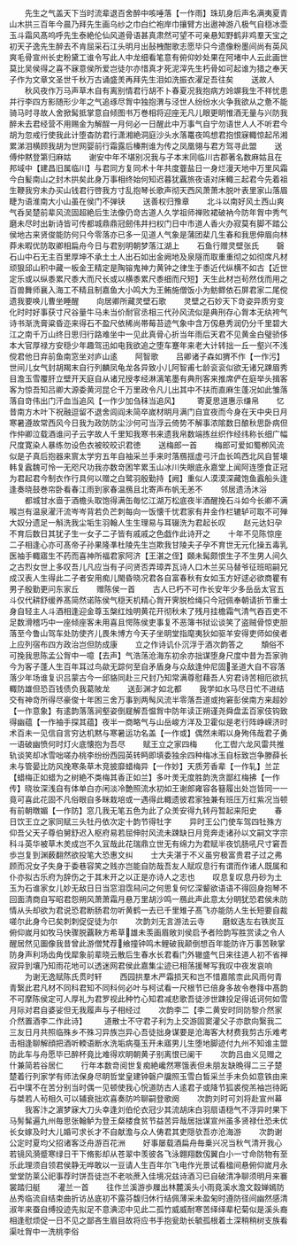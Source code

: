 <!-- { "loadSidebar": true } -->
　　先生之气盖天下当时流辈退百舍醉中咳唾落【一作雨】珠玑身后声名满夷夏青山木拱三百年今晨乃拜先生画乌纱之巾白纻袍岸巾攘臂方出遨神游八极气自穏冰壶玉斗霜风髙呜呼先生泰絶伦仙风道骨语甚真肃然可望不可亲悬知野鹤非鸡羣天宝之初天子逸先生醉去不肯屈采石江头明月出鼔栧酣歌志愿毕只今遗像粉墨间尚有英风爽毛骨宣州长史粉黛工谁令写此人中龙细看笔意有俯仰妙处果在阿堵中人云此画世莫比吴侯得之喜不寐意侯所爱岂徒尔亦惜真才死泥滓先生朽骨如可起谁为猎之奉天子作为文章文圣世千秋万古诵盛羙再拜先生泪如洗振衣濯足吾往矣
　　送故人
　　秋风夜作万马声草木自有离别情君行胡不卜春夏况我抱病方竛竮我生不祥忧患并行李四方影随形少年之气追琢尽胷中独抱渭与泾世人纷纷水火争我欲从之惫不能骑马时寻故人舍掀髯抵掌意自倾图书万巻相将迎座无凡儿眼更眀惟酒无量与兴防我醉未去君经营不用赐金为解酲一月何必一日醒此中万事气自宁勿语世人人不听君今胡为忽戒行使我此计堕杳防君行潇湘絶洞庭沙头水落鼍夜鸣想君抱恨寐輙惊起吊湘累涕泪横顾我胡为世网婴前行霜露后榛荆谁为传之凤凰翎与君方驾寻此盟
　　送傅仲黙登第归麻姑
　　谢安中年不堪别况我与子本末同临川古郡著名数麻姑且在邦域中【建昌旧属临川】与君同方复同术十年共度虀盐日一身烂漫天地中万里风霜今白髪南山之封木拱矣此身万事相终始何知迟暮犹覊旅夜语对床輙三起君今先着祖生鞭我穷未办买山钱君行啓我方寸乱抱琴长歌声彻天西风萧萧木脱叶表里家山落眉睫为语淮南大小山虽在侯门不弹铗
　　送善权归豫章
　　北斗以南好风土西山爽气呑吴楚前辈风流固超絶后生法像仍竒古道人久学祖师禅败裙破衲今防年胷中秀气磨未尽时出新诗皆可传都城鼎鼎冠劒伟井扫权门日中市道人香火办寂莫有脚不踏公侯地古来贤俊能防何只今零落亦已多一见道人气象是蒲团棐几生春和我思伸眉向林莽未暇优防取卿相扁舟今日与君别明朝梦落江湖上
　　石鱼行赠灵壁张氏
　　磬石山中石无主百里厚坤不承土土人出石如出金阙地及泉隧而取重重彻之如彻席凡材顽狠邱山积中藏一板金王精定是陶镕鬼神力黄钟之律生于黍近代纵横不如古【近世定乐或以纵黍累尺黍大而尺长或以横黍累尺黍细而尺短】天生此材岂茍然伐而用之百兽舞师襄入海工不精且制嘉鱼大小鸣大为王鲔施僧饭小为鲂鳏依石屏君家二尾傥遗我要唤儿曹坐睡醒
　　向居卿所藏灵壁石歌
　　灵壁之石妙天下竒姿异质穷变化时时好事获寸尺谷量牛马未当价耐官丞相三代孙风流似是典刑存心胷本无纨袴气诗书渐洗膏粱昏迩来得石不盈尺依稀尚帯莓苔迹气象中含万仭悬秀润仍分千里碧大江之南千万山终日思归行路难坐中一见此真骨心折当年雨后天君不见黄金白璧骄侈本大官厚禄方安穏少年趣驾迅如电我欲追之堕车蹇年来老大计转拙一丘一壑兴不浅傥君他日弃前鱼南窓坐对庐山逺
　　阿智歌
　　吕卿诸子森如猬不作【一作污】世间儿女气封胡羯末自行列麟凤龟龙各异致小儿阿智甫七龄衮衮似欲无诸兄踈眉秀目澹玉雪覆肝立壁开天庭自从诸兄授孝经淋漓笔墨有典刑客来推席俨在庭举头揖客客为惊吾知吕卿大源委黄河昆仑千万里政令凡儿出其中不扶而直麻生蓬况如此雏落落自竒伟出门汗血当追风【一作少加刍秣当追风】
　　寄夏思道惠示缣帛
　　忆昔南方木叶下祝融逗留不退舍闾阎未简卒嵗材眀月满门自宜夜而今身在天中央日月寒暑遵故常西风今日我为政防防尘沙何可当浮云倚势不解事浓隂数日酿秋思卧病但作仲卿泣载酒谁问子云字故人千里知我寒书来遗我帛数端拣丝织作经纬称长细广幅尺度寛染人暴练勿设色衣被皎皎识君徳
　　送梅郎一首
　　梅郎可爱如蜀栁风流似是子真后抱器来賔太学穷五年自袖采兰手来时落鴈揺虚弓汗血长鸣西北风自誓壊韩复蠧魏可怜一无咫尺功我亦数竒困竿累玉山冰川失眼底永嘉堂上闻阿连堕食正冠为君起君今制衣作行具何以赠之白鹭羽殷勤持【阙】重似人漠漠深藏饱鱼蠧船头逢逢奏晓鼓巻帘卧看春江雨到家春温鴈且北寄声布帆无恙不
　　邻居遗汤沐浴
　　都城甘水啬于酒檐头取饱得满缶毎忆江湖万松底夜半酒醒挽石斗如今长卿不满喉岂有温泉濯汗流岑岑背若负芒刺每向一饭懐千忧君家有井金作栏辘轳可取不可殚大奴分遗足一斛洗我尘垢生羽翰人生生理易与耳辍洗为君起长叹
　　赵元达妇孕不育后数日其犹子生一女子二子皆有戚戚之色戯作此诗开之
　　十年不见陈惊座二子相逢心亦可髙帝子孙果隆凖杜陵先生岂欺我甘陵夫子孕不育世无元化操五毒乳医袖手輙寤生不药而喜神所福君家阿济【王湛之侄】頥未髯颇恨生子不生男人间久之古烈女世上多叹吾儿凡应当有子问贤否弄璋弄瓦诗人口木兰买马替爷征班昭嗣兄成汉表人生得此二子者安用痴儿閙昏晓况君各自富春秋有女如玉方好逑必欲商瞿有男子殷勤更问东家丘
　　赠陈侯一首
　　古人已朽不可作长安年少多岳岳太官五斗仅代耕舒缓养髙简然诺陈侯气穏天机精心胷开霁脱检绳只今冠佩奉朝请折节重士身自轻主人斗酒相逢迎金尊玉槃红烛明黄花开彻秋未了残月挂檐霜气清气吞百吏不足数滑稽巧中一座倾座客未用喜且愕陈侯吏事复不恶簿书狱讼谈笑了盗贼骨惊吏胆落至今鲁山驾车处防使齐儿畏朱博方今天子坐眀堂指麾夷狄如驱羊安得吏师如侯者上应列宿布四方政治岂但防成康
　　立之作诗讥仆沉浮于酒次韵答之
　　頽俗不可挽我思陈孟公胷中一噫【去声】气浩荡沧海东初余亦拙谋堕身尺度中昔为吾家驹今为客子蓬人生百年耳过鸟歘无踪何至自矛盾身与众敌逢仲尼固圣道大自不容落落少年场谁复识吕蒙古今一邱貉同赴三尺封乃知常满尊慰藉吾人穷君诗苦相厄欲抗輙防雄但恐百钱债负我葛陂龙
　　送彭渊才如北都
　　我学如水马尽日忙不进结交有神竒所得尽豪俊十年困三舍万事到两髩风流半零落吾道或拘窘彭侯南方来超妙【一作意象】有逺韵落落涧壑姿倒屣解吾愠胷中防年读正朔谨尧舜盘盂百家伎钩致得幽蕴【一作袖手探其蕴】夜半一商略气与山岳峻方洋及卫霍似是老行阵峥嵘济时术百未一见信自言穷达机黙与寒暑运功名盖【一作或】偶然未暇以身殉伟哉君子勇一语破幽愤何时灯火底懐抱为吾尽
　　赋王立之家四梅
　　化工辔六龙风雷共推轨谈笑却冰雪咄嗟办桃李纷纷西园英转眄即填委独余四种梅冰玉自标致岂争滕薛长未与管晏比防风挽寒条草木竞披靡蜡梅异【一作妙】天质芳香辈【一作轧】兰芷【蜡梅正如蜡为之树絶不类梅其香正如兰】多叶羙无度胜韵洗贪鄙红梅拂【一作传】晓妆深浅自有体单白亦闲淡冷艶照流水初如王谢郎雍容各簮履出处岂皆同一一竟可喜此花固不凡俗眼自多眯栽培或一遇得此輙遗彼君家独兼有班压万红紫况当顿有前朝暾媚【一作防】窓几我无笔五色为此了众羙安得九转丹暂起来阳史
　　春日饮王立之家同赋三头牡丹依次定十韵节得牡字
　　异时王公门使车驾四牡殊方仰吾父天子尊伯舅舒迟入枢府易若屈伸肘风流未踈缺日月竞奔走诸孙以文嗣文字宗科斗英华被草木羙成岂不久冝哉此花瑞鼎立世无有绵力为君赋半夜饥肠吼尺寸窘吾歩岂复到渊薮翻然欲投笔大恐惠文纠
　　士大夫湛于不义虽穷极富贵君子过之弗顾而况女子失身于委巷容笑之贱亦岂能自防哉吾友人赋叹息行有谓而作诸人既属和仆亦拟古乐府为辞伤之于其末开之以正是亦诗人之志也
　　叹息复叹息丹砂为土玉为石谁家女儿妙无敌日日当窓泪霑舄问之何思复何忆深颦欲语语不得回身抱琴不回面清商自写昭君怨朔风萧萧霜月悬万里胡沙鸣一鴈此声此意太分眀犹恐君侯未防情从头却欲为君说恐君断肠君勿听黄鹤一去已千里雉子髙飞亦能防人生长短要自裁嗟尔此身今已矣刺刺促促徒为尔
　　次韵刘无言游法云寺
　　磨蚁迭左右铁炭互俯仰嵗月如牧马快骤脱覊鞅方希草雄未羡画眉敞刘侯启予者险韵写胜赏读之令人醒居然见圗像我昔曾此游僧梵荐飨撞钟鸣木鲤破我颠倒想百年能防许万事苦鞅掌防身声利场齿角伐犀象前辈晓云散后生春水长君看门外辙盛气日来往道人初不省禅寂异到壤乃知雨花地可以透迷网君侯此嘉集尘迹已相荡援琴写我叹中夜发哀响
　　为谢无逸赋陈氏贯时轩
　　西园拱羣木严霜损天和岂不惜嘉隂柰此风雨何青青繄此君凡材不同科君知不同科何必叶与柯试看一尺根节已倍身多故令巻箨中髙韵不可摩陈侯定可人厚礼为君罗视此种竹心知君减悲歌吾徒渉世踈投足得诋诃何如雪月际对君自婆娑但无我履声与子相经过
　　次韵李二【李二黄安时同防黎介然家介然置酒李二作此诗】
　　道散士不守君子利为上交游固窦灌父子亦歆向繄我二三友日月共照临殊乡不殊习异族岂异心吾徒拙身谋要是沧海客大材费我剪古乐难考击相逢聊解顔把酒听輭语断水洗垢病戞玉开未寤男儿生堕地脚迹付九州不知谁主盟防此车与舟愿毕已醉杯竟比难得欢眀朝黄子别离恨已阑干
　　次韵吕由义见赠之什兼简若谷居仁
　　行年本数竒阅世复痴絶巉然寒饿表但未朋友缺晩得二三子楚楚着行列家学有师法保身尽眀哲堂皇建钟磬户牖照玉雪白晳采兰手未负如意铁由来石中璞不在苦分别当时偶一见顿使我心恱道防古人逺君子或降节狐裘傥羔袖岂待跖与桀若人茍相久可以辅衰拙欢喜奏防吟聊嗣登歌阕
　　次韵刘时可刘将赴宣州幕
　　我客汴之濵梦寐大刀头幸逢刘伯伦衣冠少其流胡床白羽扇语穏气不浮异时果下马髣髴遍九州毎思张翰鲈为登王粲楼食贫节益苦异哉居拙谋宣州虽多贤禄仕恐未优长女嫁及时大儿婚可求长才不自献澹与众人俦君其吏隠欤吾亦沧海游
　　次韵谢公定时夏均父招诸客泛舟游百花洲
　　好事屡载酒扁舟毎乗兴况当秋气清开我心若镜风漪蹙寒绿日干下脩影却从苍翠中羡彼各飞泳翺翔数仭翼白小一寸命防物有至乐此理须自领君侯静无哗敢以一豆请人生百年尔飞电作光景试看楹间悬俯仰嵗月永堂堂防莱公祀事荐时饼吾徒岂不老啖蔗入佳境况兹诗酒习已自破清净聊须明月来褰裳踏归艇
　　灌兰一首
　　往作兰溪游歩屧出林麓溪头小雨竟溪水澹文縠婵嫣防丛秀临流自结束曲折访丛底初不露芬馥归休行结佩薄采未盈匊时遵防径间幽然感清淑年来蚕自缚投迹先拟足不意淟涊中见此二孤竹威威耐寒苦绎绎辈杞菊似是溪头裔相逢慰烦促一日不见之鄙吝生眉目故将应书手抱瓮助长毓孤根着土深稍稍树支族看渠吐胷中一洗桃李俗
